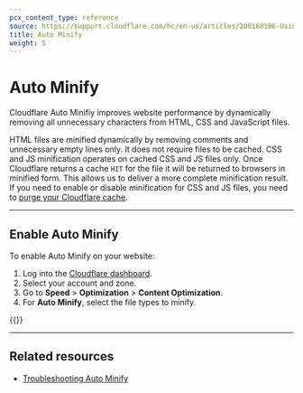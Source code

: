 ```yaml
---
pcx_content_type: reference
source: https://support.cloudflare.com/hc/en-us/articles/200168196-Using-Cloudflare-Auto-Minify
title: Auto Minify
weight: 5
---
```


# Auto Minify

Cloudflare Auto Minifiy improves website performance by dynamically removing all unnecessary characters from HTML, CSS and JavaScript files.

HTML files are minified dynamically by removing comments and unnecessary empty lines only. It does not require files to be cached. CSS and JS minification operates on cached CSS and JS files only. Once Cloudflare returns a cache `HIT` for the file it will be returned to browsers in minified form. This allows us to deliver a more complete minification result. If you need to enable or disable minification for CSS and JS files, you need to [purge your Cloudflare cache](/cache/how-to/purge-cache/).

___

## Enable Auto Minify

To enable Auto Minify on your website:

1.  Log into the [Cloudflare dashboard](https://dash.cloudflare.com/login).
2.  Select your account and zone.
3.  Go to **Speed** > **Optimization** > **Content Optimization**.
4.  For **Auto Minify**, select the file types to minify.

{{<render file="_configuration-rule-promotion.md" productFolder="rules">}}

___

## Related resources

-   [Troubleshooting Auto Minify](/speed/optimization/content/troubleshooting/auto-minify-not-working/)
